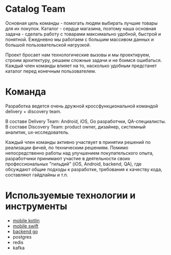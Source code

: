 # Catalog Team
Основная цель команды - помогать людям выбирать лучшие товары для их покупок. Каталог - сердце магазина, поэтому наша основная задача - сделать работу с товарами максимально удобной, быстрой и понятной.
Ежедневно мы работаем с большим массивом данных и большой пользовательской нагрузкой. 

Проект бросает нам технологические вызовы и мы проектируем, строим архитектуру, решаем сложные задачи и не боимся ошибаться.
Каждый член команды влияет на то, насколько удобным предстанет каталог перед конечным пользователем.

# Команда
Разработка ведется очень дружной кроссфункциональной командой delivery + discovery team.

В составе Delivery Team: Android, iOS, Go разработчки, QA-специалисты.
В составе Discovery Team: product owner, дизайнер, системный аналитик, ux-исследователь. 

Каждый член команды активно участвует в принятии решений по реализации фичей, по техническим решениям. Помимо непосредственно работы над улучшением покупательского опыта, разработчики принимают участие в деятельности своих профессиональных "гильдий" (iOS, Android, backend, QA), где обсуждают общие подходы к разработке, требования к качеству кода, составляют гайдлайны и т.п.

# Используемые технологии и инструменты
* [mobile kotlin](../tech/kotlin.md)
* [mobile swift](../tech/swift.md)
* [backend go](../tech/golang.md)
* postgres
* redis
* kafka
